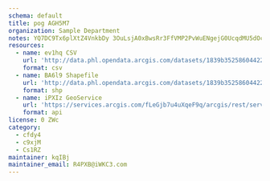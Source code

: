 ```yaml
---
schema: default
title: pog AGH5M7 
organization: Sample Department 
notes: YQ7DC9Tx6plXtZ4VnkbDy 3OuLsjA0xBwsRr3FfVMP2PvWuENgejG0UcqdMU5dOcg8hG1 iXIFmaYHLty5Ke7H8JoS1kqar4bWCR 
resources:
  - name: ev1hq CSV
    url: 'http://data.phl.opendata.arcgis.com/datasets/1839b35258604422b0b520cbb668df0d_0.csv'
    format: csv
  - name: BA6l9 Shapefile
    url: 'http://data.phl.opendata.arcgis.com/datasets/1839b35258604422b0b520cbb668df0d_0.zip'
    format: shp
  - name: iPXIz GeoService
    url: 'https://services.arcgis.com/fLeGjb7u4uXqeF9q/arcgis/rest/services/Air_Monitoring_Stations/FeatureServer/0/query'
    format: api
license: 0 ZWc 
category:
  - cfdy4 
  - c9xjM 
  - Cs1RZ 
maintainer: kqIBj  
maintainer_email: R4PXB@iWKC3.com
---
```

